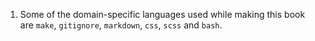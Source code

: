 1. Some of the domain-specific languages used while making this book are `make`, `gitignore`, `markdown`, `css`, `scss` and `bash`.